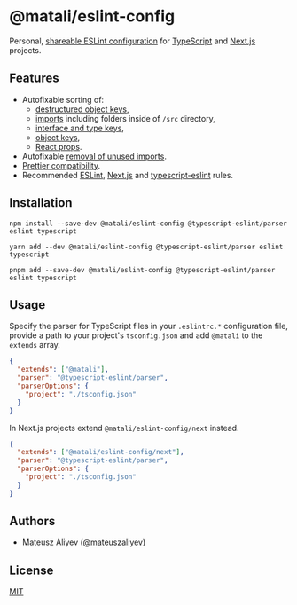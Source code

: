 # @matali/eslint-config

Personal,
[shareable ESLint configuration](https://eslint.org/docs/latest/extend/shareable-configs)
for [TypeScript](https://typescriptlang.org/) and [Next.js](https://nextjs.org/)
projects.

## Features

- Autofixable sorting of:
  - [destructured object keys](https://github.com/mthadley/eslint-plugin-sort-destructure-keys),
  - [imports](https://github.com/lydell/eslint-plugin-simple-import-sort)
    including folders inside of `/src` directory,
  - [interface and type keys](https://github.com/infctr/eslint-plugin-typescript-sort-keys),
  - [object keys](https://github.com/namnm/eslint-plugin-sort-keys),
  - [React props](https://github.com/jsx-eslint/eslint-plugin-react/blob/master/docs/rules/jsx-sort-props.md).
- Autofixable
  [removal of unused imports](https://github.com/jsx-eslint/eslint-plugin-react/blob/master/docs/rules/jsx-sort-props.md).
- [Prettier compatibility](https://github.com/prettier/eslint-config-prettier).
- Recommended [ESLint](https://eslint.org/docs/latest/rules/),
  [Next.js](https://nextjs.org/docs/basic-features/eslint#eslint-plugin) and
  [typescript-eslint](https://typescript-eslint.io/rules/) rules.

## Installation

```
npm install --save-dev @matali/eslint-config @typescript-eslint/parser eslint typescript
```

```
yarn add --dev @matali/eslint-config @typescript-eslint/parser eslint typescript
```

```
pnpm add --save-dev @matali/eslint-config @typescript-eslint/parser eslint typescript
```

## Usage

Specify the parser for TypeScript files in your `.eslintrc.*` configuration
file, provide a path to your project's `tsconfig.json` and add `@matali` to the
`extends` array.

```json
{
  "extends": ["@matali"],
  "parser": "@typescript-eslint/parser",
  "parserOptions": {
    "project": "./tsconfig.json"
  }
}
```

In Next.js projects extend `@matali/eslint-config/next` instead.

```json
{
  "extends": ["@matali/eslint-config/next"],
  "parser": "@typescript-eslint/parser",
  "parserOptions": {
    "project": "./tsconfig.json"
  }
}
```

## Authors

- Mateusz Aliyev ([@mateuszaliyev](https://github.com/mateuszaliyev))

## License

[MIT](./LICENSE)
